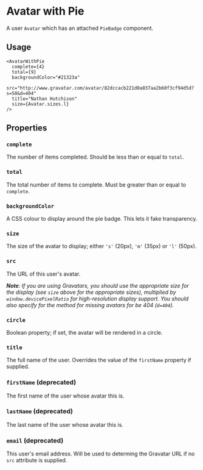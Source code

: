 # Avatar with Pie

A user `Avatar` which has an attached `PieBadge` component.

## Usage

```
<AvatarWithPie
  complete={4}
  total={9}
  backgroundColor="#21323a"
  src="http://www.gravatar.com/avatar/82dccacb221d0a037aa2b60f3cf94d5d?s=50&d=404"
  title="Nathan Hutchison"
  size={Avatar.sizes.l}
/>
```

## Properties

### `complete`

The number of items completed. Should be less than or equal to `total`.

### `total`

The total number of items to complete. Must be greater than or equal to `complete`.

### `backgroundColor`

A CSS colour to display around the pie badge. This lets it fake transparency.

### `size`

The size of the avatar to display; either `'s'` (20px), `'m'` (35px) or `'l'` (50px).

### `src`

The URL of this user's avatar.

_**Note**: If you are using Gravatars, you should use the appropriate size for the display (see `size` above for the appropriate sizes), multiplied by `window.devicePixelRatio` for high-resolution display support. You should also specify for the method for missing avatars for be 404 (`d=404`)._

### `circle`

Boolean property; if set, the avatar will be rendered in a circle.

### `title`

The full name of the user. Overrides the value of the `firstName` property if supplied.

### `firstName` (deprecated)

The first name of the user whose avatar this is.

### `lastName` (deprecated)

The last name of the user whose avatar this is.

### `email` (deprecated)

This user's email address. Will be used to determing the Gravatar URL if no `src` attribute is supplied.
